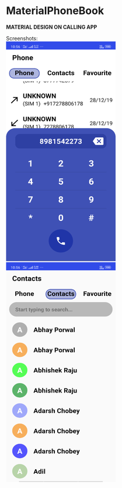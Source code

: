 # MaterialPhoneBook
<p style="font-weight:bold">MATERIAL DESIGN ON CALLING APP</p>
Screenshots:<br>
<img src="sc1.png" width="300px" height="600px">
<img src="sc2.png" width="300px" height="600px">
